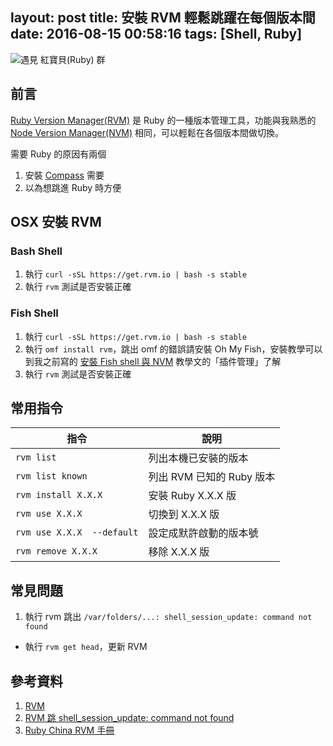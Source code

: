 layout: post
title: 安裝 RVM 輕鬆跳躍在每個版本間
date: 2016-08-15 00:58:16
tags: [Shell, Ruby]
---

![遇見 紅寶貝(Ruby) 群](https://blog.ivanwei.co/images/2016/08/15/RVM-LOGO.png)

## 前言

[Ruby Version Manager(RVM)](https://rvm.io/  'Ruby Version Manager(RVM)') 是 Ruby 的一種版本管理工具，功能與我熟悉的 [Node Version Manager(NVM)](https://github.com/creationix/nvm 'Node Version Manager(NVM)')  相同，可以輕鬆在各個版本間做切換。

需要 Ruby 的原因有兩個

1. 安裝 [Compass](http://compass-style.org/ 'Compass') 需要
2. 以為想跳進 Ruby 時方便

<!--more-->

## OSX 安裝 RVM

### Bash Shell
1. 執行 `curl -sSL https://get.rvm.io | bash -s stable`
2. 執行 `rvm` 測試是否安裝正確

### Fish Shell
1. 執行 `curl -sSL https://get.rvm.io | bash -s stable`
2. 執行 `omf install rvm`，跳出 omf 的錯誤請安裝 Oh My Fish，安裝教學可以到我之前寫的 [安裝 Fish shell 與 NVM](https://blog.ivanwei.co/2016/06/07/2016-06-07-bash-to-fish/#安裝-Fish-Shell-插件管理 '安裝 Fish shell 與 NVM') 教學文的「插件管理」了解
3. 執行 `rvm` 測試是否安裝正確

## 常用指令

| 指令 | 說明 |
|---|---|
| `rvm list` | 列出本機已安裝的版本 |
| `rvm list known` | 列出 RVM 已知的 Ruby 版本 |
| `rvm install X.X.X` | 安裝 Ruby X.X.X 版 |
| `rvm use X.X.X` | 切換到 X.X.X 版 |
| `rvm use X.X.X  --default` | 設定成默許啟動的版本號 |
| `rvm remove X.X.X` | 移除 X.X.X 版 |

## 常見問題
1. 執行 rvm 跳出 `/var/folders/...: shell_session_update: command not found`
  - 執行 `rvm get head`，更新 RVM

## 參考資料
1. [RVM](https://rvm.io/ 'RVM')
2. [RVM 跳 shell_session_update: command not found](http://superuser.com/questions/1044130/why-am-i-having-how-can-i-fix-this-error-shell-session-update-command-not-f 'shell_session_update: command not found')
3. [Ruby China RVM 手冊](https://ruby-china.org/wiki/rvm-guide 'Ruby China RVM 手冊')
